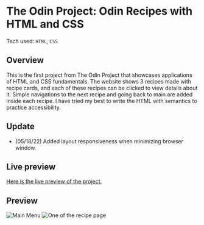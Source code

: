 # The Odin Project: Odin Recipes with HTML and CSS
Tech used: `HTML`, `CSS`

## Overview
This is the first project from The Odin Project that showcases applications of HTML and CSS fundamentals. The website shows 3 recipes made with recipe cards, and each of these recipes can be clicked to view details about it. Simple navigations to the next recipe and going back to main are added inside each recipe. I have tried my best to write the HTML with semantics to practice accessibility.

## Update
+ (05/18/22) Added layout responsiveness when minimizing browser window.

## Live preview
[Here is the live preview of the project.](https://charmaine-aguilar.github.io/odin-recipes/) 

## Preview
![Main Menu](https://i.imgur.com/ifu9vyn.png)
![One of the recipe page](https://i.imgur.com/V2vvQw0.png)
